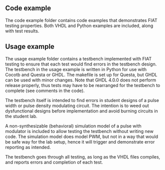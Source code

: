 ## Code example
The code example folder contains code examples that demonstrates FIAT testing properties. Both VHDL and Python examples are included, along with test results. 
## Usage example
The usage example folder contains a testbench implemented with FIAT testing to ensure that each test would find errors in the testbench design. 
The testbench in the usage example is written in Python for use with Cocotb and Questa or GHDL. 
The makefile is set up for Questa, but GHDL can be used with minor changes. 
Note that GHDL 4.0.0 does not perform release properly, thus tests may have to be rearranged for the testbench to complete (see comments in the code). 

The testbench itself is intended to find errors in student designs of a pulse width or pulse density modulating circuit. 
The intention is to weed out dysfunctional designs before implementation and avoid burning circuits in the student lab.

A non-synthesizable (behavioral) simulation model of a pulse with modulator is included to allow testing the testbench without writing new code. 
The simulation model does model PWM, but not in a way that would be safe way for the lab setup, hence it will trigger and demonstrate error reporting as intended. 

The testbench goes through all testing, as long as the VHDL files compiles, and reports errors and completion of each test.  
